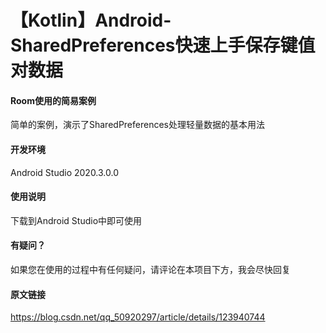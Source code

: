 # 【Kotlin】Android-SharedPreferences快速上手保存键值对数据

#### Room使用的简易案例
简单的案例，演示了SharedPreferences处理轻量数据的基本用法

#### 开发环境
Android Studio 2020.3.0.0

#### 使用说明
下载到Android Studio中即可使用

#### 有疑问？
如果您在使用的过程中有任何疑问，请评论在本项目下方，我会尽快回复

#### 原文链接
https://blog.csdn.net/qq_50920297/article/details/123940744
